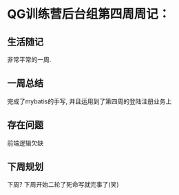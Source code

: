 # QG训练营后台组第四周周记：

## 生活随记

非常平常的一周.

## 一周总结

完成了mybatis的手写, 并且运用到了第四周的登陆注册业务上

## 存在问题

前端逻辑欠缺

## 下周规划

下周? 下周开始二轮了死命写就完事了(笑)

